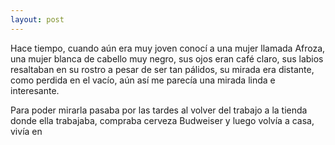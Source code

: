 ```yaml
---
layout: post
---
```


Hace tiempo, cuando aún era muy joven conocí a una mujer llamada Afroza, una mujer blanca de cabello muy negro, sus ojos eran café claro, sus labios resaltaban en su rostro a pesar de ser tan pálidos, su mirada era distante, como perdida en el vacío, aún así me parecía una mirada linda e interesante.

Para poder mirarla pasaba por las tardes al volver del trabajo a la tienda donde ella trabajaba, compraba cerveza Budweiser y luego volvía a casa, vivía en
